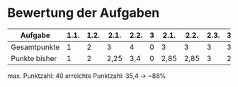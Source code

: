 # Bewertung der Aufgaben

| Aufgabe       | 1.1. | 1.2. | 2.1. | 2.2. | 3 | 2.1. | 2.2. | 2.3. | 3.1 | 3.2 | 4.1 | 4.2 | 5.1 | 5.2 | 5.3 | 5.4 |
|---------------|------|------|------|------|---|------|------|------|-----|-----|-----|-----|-----|-----|-----|-----|
| Gesamtpunkte  | 1    | 2    | 3    | 4    | 0 | 3    | 3    | 3    | 3   | 3   | 2   | 3   | 2   | 3   | 3   | 2   | 
| Punkte bisher | 1    | 2    | 2,25 | 3,4  | 0 | 2,85 | 2,85 | 3    | 2   | 3,5 | 2   | 2,55| 2   | 3   | 3   | 0   |

max. Punktzahl: 40
erreichte Punktzahl: 35,4 -> ~88%
